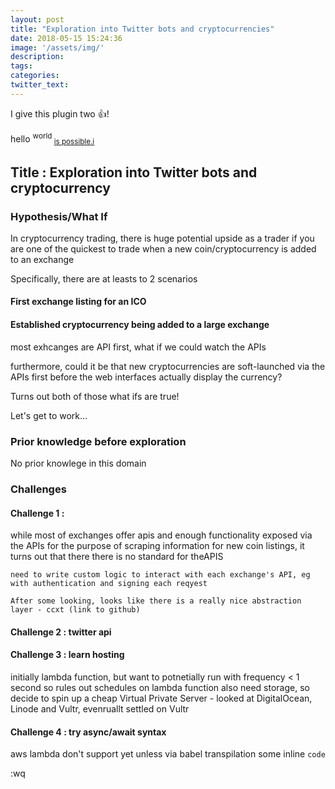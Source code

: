 ```yaml
---
layout: post
title: "Exploration into Twitter bots and cryptocurrencies"
date: 2018-05-15 15:24:36
image: '/assets/img/'
description:
tags:
categories:
twitter_text:
---
```


I give this plugin two :+1:!


hello <sup> world </sup> <sub> <a href="https://www.google.com">is possible.i</a></sub>
## Title : Exploration into Twitter bots and cryptocurrency

### Hypothesis/What If
In cryptocurrency trading, there is huge potential upside as a trader if you are one of the quickest to trade when a new coin/cryptocurrency is added to an exchange

Specifically, there are at leasts to 2 scenarios
#### First exchange listing for an ICO

#### Established cryptocurrency being added to a large exchange


most exhcanges are API first, what if we could watch the APIs

furthermore, could it be that new cryptocurrencies are soft-launched via the APIs first before the web interfaces actually display the currency?

Turns out both of those what ifs are true!

Let's get to work...

### Prior knowledge before exploration
No prior knowlege in this domain

### Challenges
#### Challenge 1 : 
while most of exchanges offer apis and enough functionality exposed via the APIs for the purpose of scraping information for new coin listings, it turns out that there there is no standard for theAPIS

    need to write custom logic to interact with each exchange's API, eg with authentication and signing each reqyest

    After some looking, looks like there is a really nice abstraction layer - ccxt (link to github)


#### Challenge 2 : twitter api

#### Challenge 3 : learn hosting
initially lambda function, but want to potnetially run with frequency < 1 second so rules out schedules on lambda function
also need storage, so decide to spin up a cheap Virtual Private Server - looked at DigitalOcean, Linode and Vultr, evenruallt settled on Vultr


#### Challenge 4 : try async/await syntax
aws lambda don't support yet unless via babel transpilation
some inline `code`


:wq
